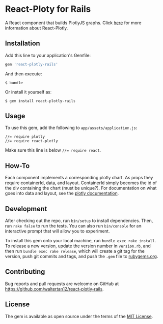 # React-Ploty for Rails

A React component that builds PlotlyJS graphs. Click [here](http://github.com/michaelAlvarino/React-Plotly) for more information about React-Plotly.

## Installation

Add this line to your application's Gemfile:

```ruby
gem 'react-plotly-rails'
```

And then execute:

    $ bundle

Or install it yourself as:

    $ gem install react-plotly-rails

## Usage

To use this gem, add the following to `app/assets/application.js`:

`````
//= require plotly
//= require react-plotly
````` 

Make sure this line is below `//= require react`.

## How-To

Each component implements a corresponding plotly chart. As props they require containerId, data, and layout. ContainerId simply becomes the id of the div containing the chart (must be unique?). For documentation on what goes into data and layout, see the [plotly documentation](https://plot.ly/javascript/reference/).

## Development

After checking out the repo, run `bin/setup` to install dependencies. Then, run `rake false` to run the tests. You can also run `bin/console` for an interactive prompt that will allow you to experiment.

To install this gem onto your local machine, run `bundle exec rake install`. To release a new version, update the version number in `version.rb`, and then run `bundle exec rake release`, which will create a git tag for the version, push git commits and tags, and push the `.gem` file to [rubygems.org](https://rubygems.org).

## Contributing

Bug reports and pull requests are welcome on GitHub at https://github.com/waltertan12/react-plotly-rails.


## License

The gem is available as open source under the terms of the [MIT License](http://opensource.org/licenses/MIT).

